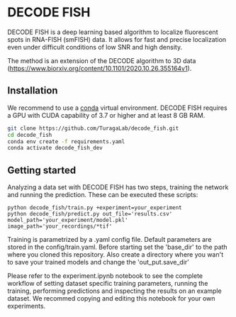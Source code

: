 # DECODE FISH
DECODE FISH is a deep learning based algorithm to localize fluorescent spots in RNA-FISH (smFISH) data. 
It allows for fast and precise localization even under difficult conditions of low SNR and high density.

The method is an extension of the DECODE algorithm to 3D data (https://www.biorxiv.org/content/10.1101/2020.10.26.355164v1).

## Installation
We recommend to use a [conda](https://docs.conda.io/en/latest/miniconda.html) virtual environment.
DECODE FISH requires a GPU with CUDA capability of 3.7 or higher and at least 8 GB RAM.
```bash
git clone https://github.com/TuragaLab/decode_fish.git
cd decode_fish
conda env create -f requirements.yaml
conda activate decode_fish_dev
```

## Getting started

Analyzing a data set with DECODE FISH has two steps, training the network and running the prediction.
These can be executed these scripts:

```
python decode_fish/train.py +experiment=your_experiment
python decode_fish/predict.py out_file='results.csv' model_path='your_experiment/model.pkl' image_path='your_recordings/*tif'
```

Training is parametrized by a .yaml config file. 
Default parameters are stored in the config/train.yaml. 
Before starting set the 'base_dir' to the path where you cloned this repository.
Also create a directory where you wan't to save your trained models and change the 'out_put.save_dir'

Please refer to the experiment.ipynb notebook to see the complete workflow of setting dataset specific training parameters, 
running the training, performing predictions and inspecting the results on an example dataset. 
We recommed copying and editing this notebook for your own experiments.


